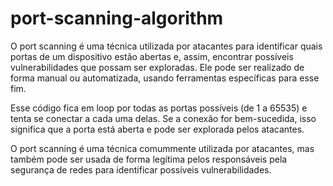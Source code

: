 # port-scanning-algorithm

O port scanning é uma técnica utilizada por atacantes para identificar quais portas de um dispositivo estão abertas e, assim, encontrar possíveis vulnerabilidades que possam ser exploradas. 
Ele pode ser realizado de forma manual ou automatizada, usando ferramentas específicas para esse fim.

Esse código fica em loop por todas as portas possíveis (de 1 a 65535) e tenta se conectar a cada uma delas. 
Se a conexão for bem-sucedida, isso significa que a porta está aberta e pode ser explorada pelos atacantes.

O port scanning é uma técnica comummente utilizada por atacantes, mas também pode ser usada de forma legítima pelos responsáveis pela segurança de redes para identificar possíveis vulnerabilidades. 
